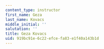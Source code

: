 ```yaml
---
content_type: instructor
first_name: Geza
last_name: Kovacs
middle_initial: ''
salutation: ''
title: Geza Kovacs
uid: 919bc91e-6c22-efce-fa83-e1f40a143b1d
---
```

